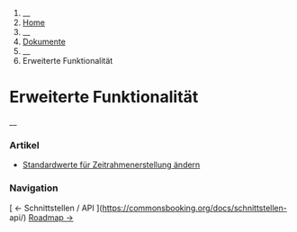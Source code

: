   1. __
  2. [ Home  ](https://commonsbooking.org/)
  3. __
  4. [ Dokumente  ](https://commonsbooking.org/dokumentation/)
  5. __
  6. Erweiterte Funktionalität 

#  Erweiterte Funktionalität

__

###  Artikel

  * [ Standardwerte für Zeitrahmenerstellung ändern ](https://commonsbooking.org/docs/erweiterte-funktionalitaet/standardwerte-fuer-zeitrahmenerstellung-aendern/)

###  Navigation

[ ← Schnittstellen / API ](https://commonsbooking.org/docs/schnittstellen-
api/) [ Roadmap → ](https://commonsbooking.org/docs/roadmap/)

